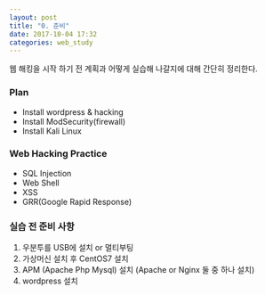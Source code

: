 ```yaml
---
layout: post
title: "0. 준비"
date: 2017-10-04 17:32
categories: web_study
---
```


웹 해킹을 시작 하기 전 계획과 어떻게 실습해 나갈지에 대해 간단히 정리한다.

### Plan

* Install wordpress & hacking
* Install ModSecurity(firewall)
* Install Kali Linux

### Web Hacking Practice

* SQL Injection
* Web Shell
* XSS
* GRR(Google Rapid Response)

### 실습 전 준비 사항

1. 우분투를 USB에 설치 or 멀티부팅
1. 가상머신 설치 후 CentOS7 설치
1. APM (Apache Php Mysql) 설치 (Apache or Nginx 둘 중 하나 설치)
1. wordpress 설치
